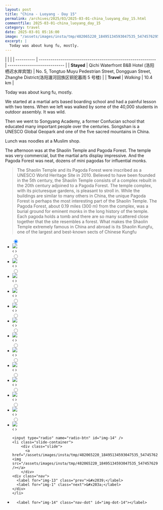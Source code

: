 ```yaml
---
layout: post
title: "China - Luoyang - Day 15"
permalink: /archives/2025/03/2025-03-01-china_luoyang_day_15.html
commentfile: 2025-03-01-china_luoyang_day_15
category: travel
date: 2025-03-01 05:16:00
image: "/assets/images/insta/tmp/482065220_18495134593047535_5474576295675024771_n_18068915449867943.jpg"
excerpt: |
  Today was about kung fu, mostly. 
---
```


|            |                                                              |
| ---------- | ------------------------------------------------------------ | ----------------------------- |
| **Stayed** | Qichi Waterfront B&B Hotel (洛阳栖迟水岸宾馆) | No. 5, Tongtuo Muyu Pedestrian Street, Dongguan Street, Zhanghe District(洛阳瀍河回族区铜驼暮雨 5 号楼) |
| **Travel** | _Walking_                                                    | 10.4 km |


Today was about kung fu, mostly. 

We started at a martial arts based boarding school and had a painful lesson with two teens. When we left was walked by some of the 40,000 students in outdoor assembly. It was wild. 

Then we went to Songyang Academy, a former Confucian school that educated many important people over the centuries. Songshan is a UNESCO Global Geopark and one  of the five sacred mountains in China.

Lunch was noodles at a Muslim shop. 

The afternoon was at the Shaolin Temple and Pagoda Forest. The temple was very commercial, but the martial arts display impressive. And the Pagoda Forest was neat, dozens of mini pagodas for influential monks.

> The Shaolin Temple and its Pagoda Forest were inscribed  as a UNESCO World Heritage Site in 2010.  Believed to have been founded in the 5th century, the Shaolin Temple  consists of a complex rebuilt in the 20th century adjoined to a Pagoda  Forest.  The temple complex, with its picturesque gardens, is pleasant to stroll in.  While the buildings are similar to many others in China, the unique Pagoda  Forest is perhaps the most interesting part of the Shaolin Temple.  The Pagoda Forest, about 0.19 miles (300 m) from the complex, was a burial  ground for eminent monks in the long history of the temple. Each pagoda  holds a tomb and there are so many scattered close together that the site  resembles a forest.  What makes the Shaolin Temple extremely famous in China and abroad is its  Shaolin Kungfu, one of the largest and best-known sects of Chinese Kungfu

<ul class="slides">
    <input type="radio" name="radio-btn" id="img-1" checked="checked" />
    <li class="slide-container">
        <div class="slide">
          <a href="/assets/images/insta/tmp/481504004_18495134608047535_1485082863004513401_n_18027787658636705.jpg"><img src="/assets/images/insta/tmp/481504004_18495134608047535_1485082863004513401_n_18027787658636705.jpg" /></a>
        </div>
    <div class="nav">
      <label for="img-14" class="prev">&#x2039;</label>
      <label for="img-2" class="next">&#x203a;</label>
    </div>
    </li>
        <input type="radio" name="radio-btn" id="img-2"  />
    <li class="slide-container">
        <div class="slide">
          <a href="/assets/images/insta/tmp/481788637_18495134629047535_6535001342005478202_n_18054976061116864.jpg"><img src="/assets/images/insta/tmp/481788637_18495134629047535_6535001342005478202_n_18054976061116864.jpg" /></a>
        </div>
    <div class="nav">
      <label for="img-1" class="prev">&#x2039;</label>
      <label for="img-3" class="next">&#x203a;</label>
    </div>
    </li>
        <input type="radio" name="radio-btn" id="img-3"  />
    <li class="slide-container">
        <div class="slide">
          <a href="/assets/images/insta/tmp/481967381_18495134641047535_5481046348317901971_n_18037427639206673.jpg"><img src="/assets/images/insta/tmp/481967381_18495134641047535_5481046348317901971_n_18037427639206673.jpg" /></a>
        </div>
    <div class="nav">
      <label for="img-2" class="prev">&#x2039;</label>
      <label for="img-4" class="next">&#x203a;</label>
    </div>
    </li>
        <input type="radio" name="radio-btn" id="img-4"  />
    <li class="slide-container">
        <div class="slide">
          <a href="/assets/images/insta/tmp/482361699_18495134653047535_5669982928710467844_n_18497770801000104.jpg"><img src="/assets/images/insta/tmp/482361699_18495134653047535_5669982928710467844_n_18497770801000104.jpg" /></a>
        </div>
    <div class="nav">
      <label for="img-3" class="prev">&#x2039;</label>
      <label for="img-5" class="next">&#x203a;</label>
    </div>
    </li>
        <input type="radio" name="radio-btn" id="img-5"  />
    <li class="slide-container">
        <div class="slide">
          <a href="/assets/images/insta/tmp/481947631_18495134662047535_5818267310309173342_n_18042690266582481.jpg"><img src="/assets/images/insta/tmp/481947631_18495134662047535_5818267310309173342_n_18042690266582481.jpg" /></a>
        </div>
    <div class="nav">
      <label for="img-4" class="prev">&#x2039;</label>
      <label for="img-6" class="next">&#x203a;</label>
    </div>
    </li>
        <input type="radio" name="radio-btn" id="img-6"  />
    <li class="slide-container">
        <div class="slide">
          <a href="/assets/images/insta/tmp/482177235_18495134674047535_4998380219394438777_n_18293399563172778.jpg"><img src="/assets/images/insta/tmp/482177235_18495134674047535_4998380219394438777_n_18293399563172778.jpg" /></a>
        </div>
    <div class="nav">
      <label for="img-5" class="prev">&#x2039;</label>
      <label for="img-7" class="next">&#x203a;</label>
    </div>
    </li>
        <input type="radio" name="radio-btn" id="img-7"  />
    <li class="slide-container">
        <div class="slide">
          <a href="/assets/images/insta/tmp/481851935_18495134686047535_7375622829081390743_n_18001366694587421.jpg"><img src="/assets/images/insta/tmp/481851935_18495134686047535_7375622829081390743_n_18001366694587421.jpg" /></a>
        </div>
    <div class="nav">
      <label for="img-6" class="prev">&#x2039;</label>
      <label for="img-8" class="next">&#x203a;</label>
    </div>
    </li>
        <input type="radio" name="radio-btn" id="img-8"  />
    <li class="slide-container">
        <div class="slide">
          <a href="/assets/images/insta/tmp/482154419_18495134695047535_6964643286219241641_n_18037914098395695.jpg"><img src="/assets/images/insta/tmp/482154419_18495134695047535_6964643286219241641_n_18037914098395695.jpg" /></a>
        </div>
    <div class="nav">
      <label for="img-7" class="prev">&#x2039;</label>
      <label for="img-9" class="next">&#x203a;</label>
    </div>
    </li>
        <input type="radio" name="radio-btn" id="img-9"  />
    <li class="slide-container">
        <div class="slide">
          <a href="/assets/images/insta/tmp/482378865_18495134704047535_2785998812843962169_n_18041968829584643.jpg"><img src="/assets/images/insta/tmp/482378865_18495134704047535_2785998812843962169_n_18041968829584643.jpg" /></a>
        </div>
    <div class="nav">
      <label for="img-8" class="prev">&#x2039;</label>
      <label for="img-10" class="next">&#x203a;</label>
    </div>
    </li>
        <input type="radio" name="radio-btn" id="img-10"  />
    <li class="slide-container">
        <div class="slide">
          <a href="/assets/images/insta/tmp/481945553_18495134719047535_90574604307411917_n_17850224043378672.jpg"><img src="/assets/images/insta/tmp/481945553_18495134719047535_90574604307411917_n_17850224043378672.jpg" /></a>
        </div>
    <div class="nav">
      <label for="img-9" class="prev">&#x2039;</label>
      <label for="img-11" class="next">&#x203a;</label>
    </div>
    </li>
        <input type="radio" name="radio-btn" id="img-11"  />
    <li class="slide-container">
        <div class="slide">
          <a href="/assets/images/insta/tmp/481841031_18495134728047535_2812171936011518204_n_18078305128659038.jpg"><img src="/assets/images/insta/tmp/481841031_18495134728047535_2812171936011518204_n_18078305128659038.jpg" /></a>
        </div>
    <div class="nav">
      <label for="img-10" class="prev">&#x2039;</label>
      <label for="img-12" class="next">&#x203a;</label>
    </div>
    </li>
        <input type="radio" name="radio-btn" id="img-12"  />
    <li class="slide-container">
        <div class="slide">
          <a href="/assets/images/insta/tmp/482380527_18495134737047535_8576553271591920739_n_18036909470199850.jpg"><img src="/assets/images/insta/tmp/482380527_18495134737047535_8576553271591920739_n_18036909470199850.jpg" /></a>
        </div>
    <div class="nav">
      <label for="img-11" class="prev">&#x2039;</label>
      <label for="img-13" class="next">&#x203a;</label>
    </div>
    </li>
        <input type="radio" name="radio-btn" id="img-13"  />
    <li class="slide-container">
        <div class="slide">
          <a href="/assets/images/insta/tmp/481808350_18495134749047535_1490319274145969274_n_18061836604949226.jpg"><img src="/assets/images/insta/tmp/481808350_18495134749047535_1490319274145969274_n_18061836604949226.jpg" /></a>
        </div>
    <div class="nav">
      <label for="img-12" class="prev">&#x2039;</label>
      <label for="img-14" class="next">&#x203a;</label>
    </div>
    </li>
    
    <input type="radio" name="radio-btn" id="img-14" />
    <li class="slide-container">
        <div class="slide">
          <a href="/assets/images/insta/tmp/482065220_18495134593047535_5474576295675024771_n_18068915449867943.jpg"><img src="/assets/images/insta/tmp/482065220_18495134593047535_5474576295675024771_n_18068915449867943.jpg" /></a>
        </div>
    <div class="nav">
      <label for="img-13" class="prev">&#x2039;</label>
      <label for="img-1" class="next">&#x203a;</label>
    </div>
    </li>
			
<li class="nav-dots">
      <label for="img-1" class="nav-dot" id="img-dot-1"></label>
      <label for="img-2" class="nav-dot" id="img-dot-2"></label>
      <label for="img-3" class="nav-dot" id="img-dot-3"></label>
      <label for="img-4" class="nav-dot" id="img-dot-4"></label>
      <label for="img-5" class="nav-dot" id="img-dot-5"></label>
      <label for="img-6" class="nav-dot" id="img-dot-6"></label>
      <label for="img-7" class="nav-dot" id="img-dot-7"></label>
      <label for="img-8" class="nav-dot" id="img-dot-8"></label>
      <label for="img-9" class="nav-dot" id="img-dot-9"></label>
      <label for="img-10" class="nav-dot" id="img-dot-10"></label>
      <label for="img-11" class="nav-dot" id="img-dot-11"></label>
      <label for="img-12" class="nav-dot" id="img-dot-12"></label>
      <label for="img-13" class="nav-dot" id="img-dot-13"></label>

      <label for="img-14" class="nav-dot" id="img-dot-14"></label>

</li>
</ul>        
             

		